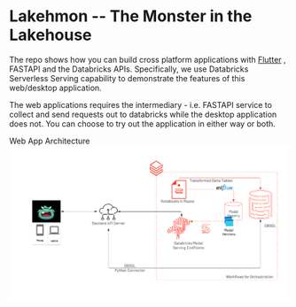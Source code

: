 
# Lakehmon -- The Monster in the Lakehouse
The repo shows how you can build cross platform applications with [Flutter](flutter.dev) , FASTAPI and the Databricks APIs. Specifically, we use Databricks Serverless Serving capability to demonstrate the features of this web/desktop application. 

The web applications requires the intermediary - i.e. FASTAPI service to collect and send requests out to databricks while the desktop application does not. You can choose to try out the application in either way or both.


Web App Architecture
![Architecture](image.png)
